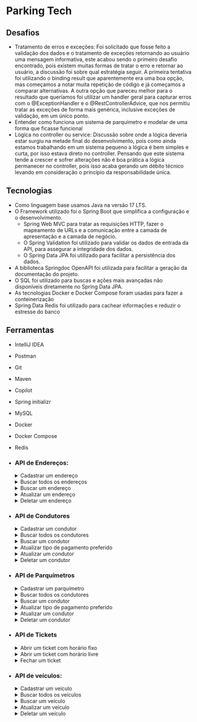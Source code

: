 # Parking Tech

## Desafios
- Tratamento de erros e exceções: Foi solicitado que fosse feito a validação dos dados e o tratamento de exceções retornando ao usuário uma mensagem informativa, este acabou sendo o primeiro desafio encontrado, pois existem muitas formas de tratar o erro e retornar ao usuário, a discussão foi sobre qual estratégia seguir. A primeira tentativa foi utilizando o binding result que aparentemente era uma boa opção, mas começamos a notar muita repetição de código e já começamos a comparar alternativas. A outra opção que pareceu melhor para o resultado que queríamos foi utilizar um handler geral para capturar erros com o @ExceptionHandler e o @RestControllerAdvice, que nos permitiu tratar as exceções de forma mais genérica, inclusive exceções de validação, em um único ponto.
- Entender como funciona um sistema de parquímetro e modelar de uma forma que ficasse funcional
- Lógica no controller ou service: Discussão sobre onde a lógica deveria estar surgiu na metade final do desenvolvimento, pois como ainda estamos trabalhando em um sistema pequeno a lógica é bem simples e curta, por isso estava direto no controller. Pensando que este sistema tende a crescer e sofrer alterações não é boa prática a lógica permanecer no controller, pois isso acaba gerando um débito técnico levando em consideração o princípio da responsabilidade única.

## Tecnologias

- Como linguagem base usamos Java na versão 17 LTS.
- O Framework utilizado foi o Spring Boot que simplifica a configuração e o desenvolvimento.
    - Spring Web MVC para tratar as requisições HTTP, fazer o mapeamento de URLs e a comunicação entre a camada de apresentação e a camada de negócio.
    - O Spring Validation foi utilizado para validar os dados de entrada da API, para assegurar a integridade dos dados.
    - O Spring Data JPA foi utilizado para facilitar a persistência dos dados.
- A biblioteca Springdoc OpenAPI foi utilizada para facilitar a geração da documentação do projeto.
- O SQL foi utilizado para buscas e ações mais avançadas não disponíveis diretamente no Spring Data JPA.
- As tecnologias Docker e Docker Compose foram usadas para fazer a conteinerização
- Spring Data Redis foi utilizado para cachear informações e reduzir o estresse do banco

## Ferramentas
- IntelliJ IDEA
- Postman
- Git
- Maven
- Copilot
- Spring initializr
- MySQL
- Docker
- Docker Compose
- Redis

- ### API de Endereços:

  <details>
   <summary>Cadastrar um endereço</summary>

    - POST: http://localhost:8080/addresses
        - Request:
          ```bash
            curl -X POST 'localhost:8080/addresses' \
            -H 'Content-Type: application/json' \
            --data '{
              "street": "Estrada da Madeira",
              "number": "100",
              "neighborhood": "Barragem",
              "city": "Rio do Sul",
              "state": "SC"
            }'
          ```
        - Response 201:
          ```json
            {
              "id": 8,
              "street": "Estrada da Madeira",
              "number": "100",
              "neighborhood": "Barragem",
              "city": "Rio do Sul",
              "state": "SC"
            }
          ```
        - Response 400:
          ```json
            {
              "timestamp": "2023-09-22T01:43:33.426543892Z",
              "status": 400,
              "message": "ocorreu um ou mais erros de validação",
              "path": "/addresses",
              "invalidParams": [
                {
                  "field": "city",
                  "message": "não deve estar em branco"
                },
                {
                  "field": "state",
                  "message": "não deve estar em branco"
                },
                {
                  "field": "driverId",
                  "message": "não deve ser nulo"
                },
                {
                  "field": "number",
                  "message": "não deve estar em branco"
                },
                {
                  "field": "number",
                  "message": "tamanho deve ser entre 1 e 4"
                },
                {
                  "field": "neighborhood",
                  "message": "não deve estar em branco"
                },
                {
                  "field": "street",
                  "message": "não deve estar em branco"
                }
              ]
            }
          ```
        - Response 404:
          ```json
            {
              "timestamp": "2023-09-22T01:44:37.350570675Z",
              "status": 404,
              "message": "Condutor não encontrado, id: 51",
              "path": "/addresses"
            }
          ```
  </details>

  <details>
    <summary>Buscar todos os endereços</summary>

    - GET: http://localhost:8080/addresses
        - Request:
          ```bash
            curl -X GET 'localhost:8080/addresses'
          ```
        - Response 200:
          ```json
          [
            {
              "id": 1,
              "street": "Avenida Rio do Grande sul",
              "number": "4748",
              "neighborhood": "Navegantes",
              "city": "Porto Alegre",
              "state": "RS"
            },
            {
              "id": 4,
              "street": "Avenida Mendonça Júnior 126",
              "number": "762",
              "neighborhood": "Central",
              "city": "Macapá",
              "state": "AP"
            }
          ]
          ```
  </details>

  <details>
    <summary>Buscar um endereço</summary>

    - GET: http://localhost:8080/addresses/{id} *(id do endereço buscado)*
        - Request:
          ```bash
            curl -X GET 'localhost:8080/addresses/1'
          ```
        - Response 200:
          ```json
            {
              "id": 1,
              "street": "Avenida Rio do Grande sul",
              "number": "4748",
              "neighborhood": "Navegantes",
              "city": "Porto Alegre",
              "state": "RS"
            }
          ```
        - Response 404:
          ```json
            {
              "timestamp": "2023-09-22T02:01:28.566949163Z",
              "status": 404,
              "message": "Endereço não encontrado, id: 20",
              "path": "/addresses/20"
            }
          ```
  </details>  

  <details>
    <summary>Atualizar um endereço</summary>

    - PUT: http://localhost:8080/addresses/{id} *(id do endereço a ser atualizado)*
        - Request:
          ```bash
            curl -X PUT 'localhost:8080/addresses/1' \
            -H 'Content-Type: application/json' \
            --data '{
              "id": 3,
              "street": "Avenida Rio do Grande sul",
              "number": "4748",
              "neighborhood": "Navegantes",
              "city": "Porto Alegre",
              "state": "RS",
              "driverId": 4
            }'
          ```
        - Response 200:
          ```json        
            {
              "id": 4,
              "street": "Avenida Rio do Grande sul",
              "number": "4748",
              "neighborhood": "Navegantes",
              "city": "Porto Alegre",
              "state": "RS",
              "driver": {
                "id": 3,
                "name": "Valentina Malu Melo",
                "driverLicense": "93694660327",
                "email": "valentinamalumelo@cenavip.com.br",
                "mobileNumber": "85992383628"
              }
            }
          ```
        - Response 404:
          ```json
            {
              "timestamp": "2023-09-22T02:11:15.018427121Z",
              "status": 400,
              "message": "ocorreu um ou mais erros de validação",
              "path": "/addresses/4",
              "invalidParams": [
                {
                  "field": "driverId",
                  "message": "não deve ser nulo"
                }
              ]
            }
          ```
  </details>

  <details>
    <summary>Deletar um endereço</summary>

    - DELETE: http://localhost:8080/addresses/{id} *(id do endereço a ser deletado)*
        - Request:
          ```bash
            curl -X DELETE 'localhost:8080/addresses/1'
          ```
        - Response 204:
          ```json
            {}
          ```
        - Response 404:
          ```json
            {
              "timestamp": "2023-09-22T01:44:37.350570675Z",
              "status": 404,
              "message": "Condutor não encontrado, id: 51",
              "path": "/addresses"
            }
          ```      
  </details>

- ### API de Condutores

  <details>
    <summary>Cadastrar um condutor</summary>

    - POST: http://localhost:8080/drivers
      - Request:
        ```bash
          curl -X POST 'localhost:8080/drivers' \
          -H 'Content-Type: application/json' \
          --data '{
            "name":"Gabriel Martin Costa",
            "driverLicense":"49747790304",
            "email":"gabriel_costa@vegacon.com.br",
            "mobileNumber":"27988099520",
            "adressesIds":[1]
          }'
        ```
      - Response 201:
        ```json
          {
            "id": 5,
            "name": "Gabriel Martin Costa",
            "driverLicense": "49747790304",
            "email": "gabriel_costa@vegacon.com.br",
            "mobileNumber": "27988099520",
            "addresses":[{"id":1,"street":"Estrada da Madeira","number":"100","neighborhood":"Barragem","city":"Rio do Sul","state":"SC"}]
          }
        ```
      - Response 400:
        ```json
          {
            "timestamp": "2023-09-22T01:10:32.680793494Z",
            "status": 400,
            "message": "ocorreu um ou mais erros de validação",
            "path": "/drivers",
            "invalidParams": [
              {
                "field": "email",
                "message": "não deve estar em branco"
              },
              {
                "field": "mobileNumber",
                "message": "não deve estar em branco"
              },
              {
                "field": "name",
                "message": "não deve estar em branco"
              },
              {
                "field": "driverLicense",
                "message": "não deve estar em branco"
              }
            ]
          }
        ```
  </details>

  <details>
    <summary>Buscar todos os condutores</summary>

    - GET: http://localhost:8080/drivers
      - Request:
        ```bash
          curl -X GET 'localhost:8080/drivers'
        ```
      - Response 200:
        ```json
        [
          {
            "id": 1,
            "name": "Marcos Pedro Igor da Rosa",
            "driverLicense": "76279982890",
            "email": "marcos.pedro.darosa@gerj.com.br",
            "mobileNumber": "75982269616"
          },
          {
            "id": 3,
            "name": "Valentina Malu Melo",
            "driverLicense": "93694660327",
            "email": "valentinamalumelo@cenavip.com.br",
            "mobileNumber": "85992383628"
          }	
        ]
        ```
  </details>

  <details>
    <summary>Buscar um condutor</summary>

    - GET: http://localhost:8080/drivers/{id} *(id do condutor buscado)*
      - Request:
        ```bash
          curl -X GET 'localhost:8080/drivers/1'
        ```
      - Response 200:
        ```json
          {
            "id": 1,
            "name": "Marcos Pedro Igor da Rosa",
            "driverLicense": "76279982890",
            "email": "marcos.pedro.darosa@gerj.com.br",
            "mobileNumber": "75982269616"
          }
        ```
      - Response 404:
        ```json
          {
            "timestamp": "2023-09-22T01:14:08.092257160Z",
            "status": 404,
            "message": "Condutor não encontrado, id: 2",
            "path": "/drivers/2"
          }
        ```
  </details>  

  <details>
    <summary>Atualizar tipo de pagamento preferido</summary>

    - POST: http://localhost:8080/drivers/{id}/preferred-payment *(id do condutor a ser atualizado)*
      - Request:
        ```bash
          curl -X POST 'localhost:8080/drivers/1/preferred-payment' \
          -H 'Content-Type: application/json' \
          --data '{
            "preferredPaymentType":"PIX"
          }'
        ```
      - Response 200:
        ```json        
          {
            "id": 1,
            "name": "Breno Otávio da Silva",
            "driverLicense": "89786097264",
            "email": "livianinaassis@microlasersp.com.br",
            "mobileNumber": "18981407115",
            "preferredPaymentType": "PIX"
          }
        ```
      - Response 404:
        ```json
          {
            "timestamp": "2023-09-22T01:22:33.081665015Z",
            "status": 404,
            "message": "Condutor não encontrado, id: 2",
            "path": "/drivers/2"
          }
        ```
  </details>

  <details>
    <summary>Atualizar um condutor</summary>

    - PUT: http://localhost:8080/drivers/{id} *(id do condutor a ser atualizado)*
      - Request:
        ```bash
          curl -X PUT 'localhost:8080/drivers/1' \
          -H 'Content-Type: application/json' \
          --data '{
            "id": 4,
            "name": "Breno Otávio da Silva",
            "driverLicense": "89786097264",
            "email": "livianinaassis@microlasersp.com.br",
            "mobileNumber": "18981407115"
          }'
        ```
      - Response 200:
        ```json        
          {
            "id": 1,
            "name": "Breno Otávio da Silva",
            "driverLicense": "89786097264",
            "email": "livianinaassis@microlasersp.com.br",
            "mobileNumber": "18981407115"
          }
        ```
      - Response 404:
        ```json
          {
            "timestamp": "2023-09-22T01:22:33.081665015Z",
            "status": 404,
            "message": "Condutor não encontrado, id: 2",
            "path": "/drivers/2"
          }
        ```
  </details>

  <details>
    <summary>Deletar um condutor</summary>

    - DELETE: http://localhost:8080/drivers/{id} *(id do condutor a ser deletado)*
      - Request:
        ```bash
          curl -X DELETE 'localhost:8080/drivers/1'
        ```
      - Response 204:
        ```json
          {}
        ```
      - Response 404:
        ```json
          {
            "timestamp": "2023-09-22T01:22:33.081665015Z",
            "status": 404,
            "message": "Condutor não encontrado, id: 2",
            "path": "/drivers/2"
          }
        ```      
  </details>

- ### API de Parquímetros

  <details>
    <summary>Cadastrar um parquímetro</summary>

    - POST: http://localhost:8080/parkingmeter
        - Request:
          ```bash
            curl -X POST 'localhost:8080/parkingmeter' \
            -H 'Content-Type: application/json' \
            --data '{
              "name":"Gabriel Martin Costa",
              "driverLicense":"49747790304",
              "email":"gabriel_costa@vegacon.com.br",
              "mobileNumber":"27988099520",
              "adressesIds":[1]
            }'
          ```
        - Response 201:
          ```json
            {
              "id": 5,
              "name": "Gabriel Martin Costa",
              "driverLicense": "49747790304",
              "email": "gabriel_costa@vegacon.com.br",
              "mobileNumber": "27988099520",
              "addresses":[{"id":1,"street":"Estrada da Madeira","number":"100","neighborhood":"Barragem","city":"Rio do Sul","state":"SC"}]
            }
          ```
        - Response 400:
          ```json
            {
              "timestamp": "2023-09-22T01:10:32.680793494Z",
              "status": 400,
              "message": "ocorreu um ou mais erros de validação",
              "path": "/drivers",
              "invalidParams": [
                {
                  "field": "email",
                  "message": "não deve estar em branco"
                },
                {
                  "field": "mobileNumber",
                  "message": "não deve estar em branco"
                },
                {
                  "field": "name",
                  "message": "não deve estar em branco"
                },
                {
                  "field": "driverLicense",
                  "message": "não deve estar em branco"
                }
              ]
            }
          ```
  </details>

  <details>
    <summary>Buscar todos os condutores</summary>

    - GET: http://localhost:8080/drivers
        - Request:
          ```bash
            curl -X GET 'localhost:8080/drivers'
          ```
        - Response 200:
          ```json
          [
            {
              "id": 1,
              "name": "Marcos Pedro Igor da Rosa",
              "driverLicense": "76279982890",
              "email": "marcos.pedro.darosa@gerj.com.br",
              "mobileNumber": "75982269616"
            },
            {
              "id": 3,
              "name": "Valentina Malu Melo",
              "driverLicense": "93694660327",
              "email": "valentinamalumelo@cenavip.com.br",
              "mobileNumber": "85992383628"
            }	
          ]
          ```
  </details>

  <details>
    <summary>Buscar um condutor</summary>

    - GET: http://localhost:8080/drivers/{id} *(id do condutor buscado)*
        - Request:
          ```bash
            curl -X GET 'localhost:8080/drivers/1'
          ```
        - Response 200:
          ```json
            {
              "id": 1,
              "name": "Marcos Pedro Igor da Rosa",
              "driverLicense": "76279982890",
              "email": "marcos.pedro.darosa@gerj.com.br",
              "mobileNumber": "75982269616"
            }
          ```
        - Response 404:
          ```json
            {
              "timestamp": "2023-09-22T01:14:08.092257160Z",
              "status": 404,
              "message": "Condutor não encontrado, id: 2",
              "path": "/drivers/2"
            }
          ```
  </details>  

  <details>
    <summary>Atualizar tipo de pagamento preferido</summary>

    - POST: http://localhost:8080/drivers/{id}/preferred-payment *(id do condutor a ser atualizado)*
        - Request:
          ```bash
            curl -X POST 'localhost:8080/drivers/1/preferred-payment' \
            -H 'Content-Type: application/json' \
            --data '{
              "preferredPaymentType":"PIX"
            }'
          ```
        - Response 200:
          ```json        
            {
              "id": 1,
              "name": "Breno Otávio da Silva",
              "driverLicense": "89786097264",
              "email": "livianinaassis@microlasersp.com.br",
              "mobileNumber": "18981407115",
              "preferredPaymentType": "PIX"
            }
          ```
        - Response 404:
          ```json
            {
              "timestamp": "2023-09-22T01:22:33.081665015Z",
              "status": 404,
              "message": "Condutor não encontrado, id: 2",
              "path": "/drivers/2"
            }
          ```
  </details>

  <details>
    <summary>Atualizar um condutor</summary>

    - PUT: http://localhost:8080/drivers/{id} *(id do condutor a ser atualizado)*
        - Request:
          ```bash
            curl -X PUT 'localhost:8080/drivers/1' \
            -H 'Content-Type: application/json' \
            --data '{
              "id": 4,
              "name": "Breno Otávio da Silva",
              "driverLicense": "89786097264",
              "email": "livianinaassis@microlasersp.com.br",
              "mobileNumber": "18981407115"
            }'
          ```
        - Response 200:
          ```json        
            {
              "id": 1,
              "name": "Breno Otávio da Silva",
              "driverLicense": "89786097264",
              "email": "livianinaassis@microlasersp.com.br",
              "mobileNumber": "18981407115"
            }
          ```
        - Response 404:
          ```json
            {
              "timestamp": "2023-09-22T01:22:33.081665015Z",
              "status": 404,
              "message": "Condutor não encontrado, id: 2",
              "path": "/drivers/2"
            }
          ```
  </details>

  <details>
    <summary>Deletar um condutor</summary>

    - DELETE: http://localhost:8080/drivers/{id} *(id do condutor a ser deletado)*
        - Request:
          ```bash
            curl -X DELETE 'localhost:8080/drivers/1'
          ```
        - Response 204:
          ```json
            {}
          ```
        - Response 404:
          ```json
            {
              "timestamp": "2023-09-22T01:22:33.081665015Z",
              "status": 404,
              "message": "Condutor não encontrado, id: 2",
              "path": "/drivers/2"
            }
          ```      
  </details>

- ### API de Tickets

  <details>
  <summary>Abrir um ticket com horário fixo</summary>

  - POST: http://localhost:8080/parkingmeter/{parkingMeterId}/ticket/open
      - Request:
        ```bash
          curl -X POST 'localhost:8080/parkingmeter/1/ticket/open' \
          -H 'Content-Type: application/json' \
          --data '{
            "driverId": 1,
            "vehicleId": 1,
            "parkingModality": "FIXED",
            "fixedHours": 2
          }'
        ```
      - Response 201:
        ```json
          {
            "id": 5,
            "name": "Gabriel Martin Costa",
            "driverLicense": "49747790304",
            "email": "gabriel_costa@vegacon.com.br",
            "mobileNumber": "27988099520",
            "addresses":[{"id":1,"street":"Estrada da Madeira","number":"100","neighborhood":"Barragem","city":"Rio do Sul","state":"SC"}]
          }
        ```
      - Response 400:
        ```json
          {
            "timestamp": "2023-09-22T01:10:32.680793494Z",
            "status": 400,
            "message": "ocorreu um ou mais erros de validação",
            "path": "/drivers",
            "invalidParams": [
              {
                "field": "email",
                "message": "não deve estar em branco"
              },
              {
                "field": "mobileNumber",
                "message": "não deve estar em branco"
              },
              {
                "field": "name",
                "message": "não deve estar em branco"
              },
              {
                "field": "driverLicense",
                "message": "não deve estar em branco"
              }
            ]
          }
        ```
  </details>

    <details>
      <summary>Abrir um ticket com horário livre</summary>
    
    - POST: http://localhost:8080/parkingmeter/{parkingMeterId}/ticket/open
        - Request:
          ```bash
            curl -X POST 'localhost:8080/parkingmeter/1/ticket/open' \
            -H 'Content-Type: application/json' \
            --data '{
              "driverId": 1,
              "vehicleId": 1,
              "parkingModality": "HOURLY"
            }'
          ```
        - Response 201:
          ```json
            {
              "id": 5,
              "name": "Gabriel Martin Costa",
              "driverLicense": "49747790304",
              "email": "gabriel_costa@vegacon.com.br",
              "mobileNumber": "27988099520",
              "addresses":[{"id":1,"street":"Estrada da Madeira","number":"100","neighborhood":"Barragem","city":"Rio do Sul","state":"SC"}]
            }
          ```
        - Response 400:
          ```json
            {
              "timestamp": "2023-09-22T01:10:32.680793494Z",
              "status": 400,
              "message": "ocorreu um ou mais erros de validação",
              "path": "/drivers",
              "invalidParams": [
                {
                  "field": "email",
                  "message": "não deve estar em branco"
                },
                {
                  "field": "mobileNumber",
                  "message": "não deve estar em branco"
                },
                {
                  "field": "name",
                  "message": "não deve estar em branco"
                },
                {
                  "field": "driverLicense",
                  "message": "não deve estar em branco"
                }
              ]
            }
          ```
  </details>

  <details>
  <summary>Fechar um ticket</summary>

  - POST: http://localhost:8080/parkingmeter/{parkingMeterId}/ticket/{ticketId}/close
      - Request:
        ```bash
          curl -X POST 'localhost:8080/parkingmeter/1/ticket/3/close' \
          -H 'Content-Type: application/json'
        ```
      - Response 201:
        ```json
          {
            "id": 5,
            "name": "Gabriel Martin Costa",
            "driverLicense": "49747790304",
            "email": "gabriel_costa@vegacon.com.br",
            "mobileNumber": "27988099520",
            "addresses":[{"id":1,"street":"Estrada da Madeira","number":"100","neighborhood":"Barragem","city":"Rio do Sul","state":"SC"}]
          }
        ```
      - Response 400:
        ```json
          {
            "timestamp": "2023-09-22T01:10:32.680793494Z",
            "status": 400,
            "message": "ocorreu um ou mais erros de validação",
            "path": "/drivers",
            "invalidParams": [
              {
                "field": "email",
                "message": "não deve estar em branco"
              },
              {
                "field": "mobileNumber",
                "message": "não deve estar em branco"
              },
              {
                "field": "name",
                "message": "não deve estar em branco"
              },
              {
                "field": "driverLicense",
                "message": "não deve estar em branco"
              }
            ]
          }
        ```
  </details>

- ### API de veículos:

  <details>
   <summary>Cadastrar um veículo</summary>

    - POST: http://localhost:8080/vehicles
        - Request:
          ```bash
            curl -X POST 'localhost:8080/vehicles' \
            -H 'Content-Type: application/json' \
            --data '{
              "brand":"chevrolet",
              "model":"onix",
              "color":"blue",
              "licensePlate": "AWS4528",
              "vehicleType": "CAR"
            }'
          ```
        - Response 201:
          ```json
            {
              "id": 5,
              "brand": "chevrolet",
              "model": "onix",
              "color": "blue",
              "licensePlate": "AWS4528",
              "vehicleType": "CAR"
            }
          ```
        - Response 400:
          ```json
            {
              "timestamp": "2023-10-19T20:58:40.102739302Z",
              "status": 400,
              "message": "ocorreu um ou mais erros de validação",
              "path": "/vehicles",
              "invalidParams": [
                {
                  "field": "model",
                  "message": "não deve estar em branco"
                },
                {
                  "field": "color",
                  "message": "não deve estar em branco"
                },
                {
                  "field": "licensePlate",
                  "message": "deve corresponder ao padrão (XXX8888)"
                },
                {
                  "field": "brand",
                  "message": "não deve estar em branco"
                },
                {
                  "field": "licensePlate",
                  "message": "não deve estar em branco"
                },
                {
                  "field": "vehicleType",
                  "message": "não deve ser nulo"
                }
              ]
            }
          ```        
  </details>

  <details>
    <summary>Buscar todos os veículos</summary>

    - GET: http://localhost:8080/vehicles
        - Request:
          ```bash
            curl -X GET 'localhost:8080/vehicles'
          ```
        - Response 200:
          ```json
          [
            {
              "id": 1,
              "brand": "fiat",
              "model": "marea",
              "color": "black",
              "licensePlate": "EFC7449",
              "vehicleType": "CAR"
            },
            {
              "id": 2,
              "brand": "volkswagen",
              "model": "gol",
              "color": "green",
              "licensePlate": "EYA1234",
              "vehicleType": "CAR"
            },
            {
              "id": 3,
              "brand": "volkswagen",
              "model": "gol",
              "color": "green",
              "licensePlate": "EYY1234",
              "vehicleType": "CAR"
            },
            {
              "id": 5,
              "brand": "chevrolet",
              "model": "onix",
              "color": "blue",
              "licensePlate": "AWS4528",
              "vehicleType": "CAR"
            }
          ]
          ```
  </details>

  <details>
    <summary>Buscar um veículo</summary>

    - GET: http://localhost:8080/vehicles/{id} *(id do veículo buscado)*
        - Request:
          ```bash
            curl -X GET 'localhost:8080/vehicles/1'
          ```
        - Response 200:
          ```json
            {
              "id": 1,
              "brand": "fiat",
              "model": "marea",
              "color": "black",
              "licensePlate": "EFC7449",
              "vehicleType": "CAR"
            }
          ```
        - Response 404:
          ```json
            {
              "timestamp": "2023-09-22T02:01:28.566949163Z",
              "status": 404,
              "message": "Veículo não encontrado, id: 20",
              "path": "/vehicles/20"
            }
          ```
  </details>  

  <details>
    <summary>Atualizar um veículo</summary>

    - PUT: http://localhost:8080/vehicles/{id} *(id do veículo a ser atualizado)*
        - Request:
          ```bash
            curl -X PUT 'localhost:8080/vehicles/1' \
            -H 'Content-Type: application/json' \
            --data '{
              "id":1,
              "brand":"fiat",
              "model":"marea",
              "color":"black",
              "licensePlate": "EFC7449",
              "vehicleType": "CAR"
            }'
          ```
        - Response 200:
          ```json        
            {
              "id": 1,
              "brand": "fiat",
              "model": "marea",
              "color": "black",
              "licensePlate": "EFC7449",
              "vehicleType": "CAR"
            }
          ```
        - Response 400:
          ```json
            {
              "timestamp": "2023-10-19T21:13:25.511734892Z",
              "status": 400,
              "message": "ocorreu um ou mais erros de validação",
              "path": "/vehicles/1",
              "invalidParams": [
                {
                  "field": "model",
                  "message": "não deve estar em branco"
                },
                {
                  "field": "brand",
                  "message": "não deve estar em branco"
                },
                {
                  "field": "licensePlate",
                  "message": "já existe um veiculo com essa placa"
                }
              ]
            }
          ```
  </details>

  <details>
    <summary>Deletar um veículo</summary>

    - DELETE: http://localhost:8080/vehicles/{id} *(id do veículo a ser deletado)*
        - Request:
          ```bash
            curl -X DELETE 'localhost:8080/vehicles/4'
          ```
        - Response 204:
          ```json
            {}
          ```
        - Response 404:
          ```json
            {
              "timestamp": "2023-09-22T01:44:37.350570675Z",
              "status": 404,
              "message": "Veículo não encontrado, id: 51",
              "path": "/vehicles"
            }
          ```      
  </details>

